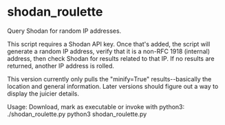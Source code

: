 # shodan_roulette
Query Shodan for random IP addresses.

This script requires a Shodan API key. Once that's added, the script will generate a random IP address, verify that it is a non-RFC 1918 (internal) address, then check Shodan for results related to that IP. If no results are returned, another IP address is rolled.

This version currently only pulls the "minify=True" results--basically the location and general information. Later versions should figure out a way to display the juicier details.

Usage:
Download, mark as executable or invoke with python3: 
./shodan_roulette.py
python3 shodan_roulette.py
